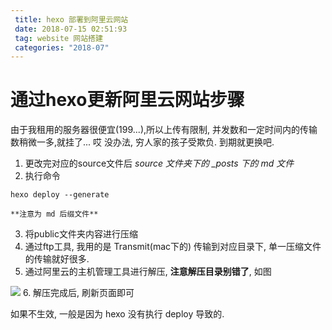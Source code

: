 ```yaml
---
 title: hexo 部署到阿里云网站
 date: 2018-07-15 02:51:93
 tag: website 网站搭建
 categories: "2018-07"
---
```


# 通过hexo更新阿里云网站步骤

由于我租用的服务器很便宜(199...),所以上传有限制, 并发数和一定时间内的传输数稍微一多,就挂了...
哎 没办法, 穷人家的孩子受欺负. 到期就更换吧.

1. 更改完对应的source文件后 *source 文件夹下的 _posts 下的 md 文件*
2. 执行命令
```
hexo deploy --generate

**注意为 md 后缀文件**

```
3. 将public文件夹内容进行压缩
4. 通过ftp工具, 我用的是 Transmit(mac下的) 传输到对应目录下, 单一压缩文件的传输就好很多.
5. 通过阿里云的主机管理工具进行解压, **注意解压目录别错了**, 如图

![](http://www.kylincat.com/static/QQ20180715-145437@2x.png)
6. 解压完成后, 刷新页面即可

如果不生效, 一般是因为 hexo 没有执行 deploy 导致的.


